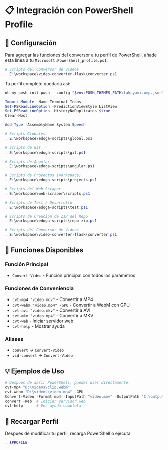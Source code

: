 # 📋 Integración con PowerShell Profile

## 🔧 Configuración

Para agregar las funciones del conversor a tu perfil de PowerShell, añade esta línea a tu `Microsoft.PowerShell_profile.ps1`:

```powershell
# Scripts del Conversor de Videos
. E:\workspace\video-converter-flask\converter.ps1
```

Tu perfil completo quedaría así:

```powershell
oh-my-posh init pwsh --config "$env:POSH_THEMES_PATH\takuyami.omp.json" | Invoke-Expression

Import-Module -Name Terminal-Icons
Set-PSReadLineOption -PredictionViewStyle ListView
Set-PSReadLineOption -HistoryNoDuplicates $true
Clear-Host

Add-Type -AssemblyName System.Speech

# Scripts Globales
. E:\workspace\edoga-scripts\global.ps1

# Scripts de Git
. E:\workspace\edoga-scripts\git.ps1

# Scripts de Angular
. E:\workspace\edoga-scripts\angular.ps1

# Scripts de Proyectos (Workspace)
. E:\workspace\edoga-scripts\projects.ps1

# Scripts del Web Scraper
. E:\workspace\web-scraper\scripts.ps1

# Scripts de Test / Desarrollo
. E:\workspace\edoga-scripts\test.ps1

# Scripts de Creación de ZIP del Repo
. E:\workspace\edoga-scripts\repo-zip.ps1

# Scripts del Conversor de Videos
. E:\workspace\video-converter-flask\converter.ps1
```

## 🎯 Funciones Disponibles

### Función Principal

- `Convert-Video` - Función principal con todos los parámetros

### Funciones de Conveniencia

- `cvt-mp4 "video.mov"` - Convertir a MP4
- `cvt-webm "video.mp4" -GPU` - Convertir a WebM con GPU
- `cvt-avi "video.mkv"` - Convertir a AVI
- `cvt-mkv "video.mp4"` - Convertir a MKV
- `cvt-web` - Iniciar servidor web
- `cvt-help` - Mostrar ayuda

### Aliases

- `convert` → `Convert-Video`
- `vid-convert` → `Convert-Video`

## 💡 Ejemplos de Uso

```powershell
# Después de abrir PowerShell, puedes usar directamente:
cvt-mp4 "D:\videos\clip.webm"
cvt-webm "D:\videos\video.mp4" -GPU
Convert-Video -Format mp4 -InputPath "video.mov" -OutputPath "C:\output\video.mp4"
convert -Web  # Iniciar servidor web
cvt-help      # Ver ayuda completa
```

## 🔄 Recargar Perfil

Después de modificar tu perfil, recarga PowerShell o ejecuta:

```powershell
. $PROFILE
```
